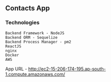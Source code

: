 ## Contacts App

### Technologies
`Backend Framework - NodeJS`<br />
`Backend ORM - Sequelize`<br />
`Backend Process Manager - pm2`<br />
`ReactJS`<br />
`nginx`<br/>
`Docker`<br/>
`AWS`

App URL - http://ec2-15-206-174-195.ap-south-1.compute.amazonaws.com/
